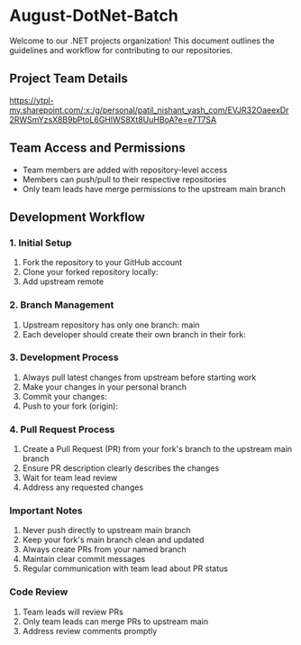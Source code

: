 # August-DotNet-Batch

Welcome to our .NET projects organization! This document outlines the guidelines and workflow for contributing to our repositories.

## Project Team Details
https://ytpl-my.sharepoint.com/:x:/g/personal/patil_nishant_yash_com/EVJR32OaeexDr2RWSmYzsX8B9bPtoL6GHlWS8Xt8UuHBoA?e=e7T7SA


## Team Access and Permissions

- Team members are added with repository-level access
- Members can push/pull to their respective repositories
- Only team leads have merge permissions to the upstream main branch

## Development Workflow

### 1. Initial Setup

1. Fork the repository to your GitHub account
2. Clone your forked repository locally:
3. Add upstream remote
   
### 2. Branch Management
1. Upstream repository has only one branch: main
2. Each developer should create their own branch in their fork:

### 3. Development Process
1. Always pull latest changes from upstream before starting work
2. Make your changes in your personal branch
3. Commit your changes:
4. Push to your fork (origin):   

### 4. Pull Request Process
1. Create a Pull Request (PR) from your fork's branch to the upstream main branch
2. Ensure PR description clearly describes the changes
3. Wait for team lead review
4. Address any requested changes


### Important Notes
1. Never push directly to upstream main branch
2. Keep your fork's main branch clean and updated
3. Always create PRs from your named branch
4. Maintain clear commit messages
5. Regular communication with team lead about PR status

### Code Review
1. Team leads will review PRs
2. Only team leads can merge PRs to upstream main
3. Address review comments promptly

